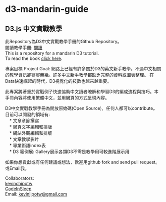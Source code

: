 # d3-mandarin-guide
## D3.js 中文實戰教學

此Repository為D3中文實戰教學手冊的Github Repository。  
閱讀教學手冊: <a href="http://d3mandaringuide.com/" target="_blank">閱讀</a>  
This is a repository for a mandarin D3 tutorial.  
To read the book <a href="http://d3mandaringuide.com/" target="_blank">click here</a>. 


專案目標 Project Goal: 
網路上已經有許多關於D3的英文新手教學，不過中文相關的教學資訊卻寥寥無幾。許多中文新手教學都缺乏完整的資料或圖表整理。 在Data快速崛起的時代，D3視覺化的技數也越來越重要。

此專案將著重於實戰例子快速協助中文讀者瞭解和學習D3的編成流程與技巧。本手冊內容將使用繁體中文，並用網頁的方式呈現內容。

D3中文實戰教學手冊為開放原始碼(Open Source)，任何人都可以contribute。   
目前可以開發的領域有:  
&emsp;* 文章章節撰寫  
&emsp;* 網頁文字編輯和排版  
&emsp;* 網站外觀編輯和排版  
&emsp;* 文章教學影片  
&emsp;* 專業術語index表  
&emsp;* D3 範例展: Gallery展示各類D3不需是教學用可較進階展示用  

如果你想貢獻或有任何建議或想法，歡迎用github fork and send pull request。  
或Email我。  

Collaborators:  
<a href="https://github.com/kevinchipotw" target="_blank">kevinchipotw</a>  
<a href="https://github.com/CodeInSleep" target="_blank">CodeInSleep</a>   
Email: kevinjipotw@gmail.com




















